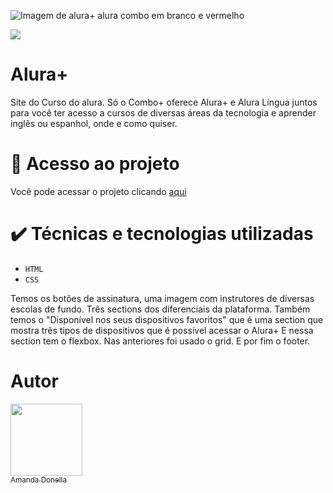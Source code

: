 
![Imagem de alura+ alura combo em branco e vermelho](https://user-images.githubusercontent.com/115431968/206165667-83e3041b-146f-4ea4-b0bf-9edf0c0a0cfe.png)

<img src="http://img.shields.io/static/v1?label=STATUS&message=EM%20DESENVOLVIMENTO&color=GREEN&style=for-the-badge"/>

<h1>Alura+</h1>
Site do Curso do alura. Só o Combo+ oferece Alura+ e Alura Língua juntos para você ter acesso a cursos de diversas áreas da tecnologia e aprender inglês ou espanhol, onde e como quiser.

# 📁 Acesso ao projeto

Você pode acessar o projeto clicando [aqui](https://amandamy.github.io/aluraplus/)

# ✔️ Técnicas e tecnologias utilizadas

- ``HTML``
- ``CSS``

Temos os botões de assinatura, uma imagem com instrutores de diversas escolas de fundo. Três sections dos diferenciais da plataforma. 
Também temos o "Disponível nos seus dispositivos favoritos" que é uma section que mostra três tipos de dispositivos que é possível acessar o Alura+ E nessa section tem o flexbox. Nas anteriores foi usado o grid. E por fim o footer. 

# Autor

[<img src="https://user-images.githubusercontent.com/115431968/206173702-95ef5f77-8b89-44de-90b8-9a381e96e465.jpg" width=115><br><sub>Amanda Donella</sub>](https://github.com/AMANDAMY)

